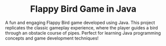 <h1 align="center">Flappy Bird Game in Java</h1>
A fun and engaging Flappy Bird game developed using Java. This project replicates the classic gameplay experience, where the player guides a bird through an obstacle course of pipes. Perfect for learning Java programming concepts and game development techniques!


